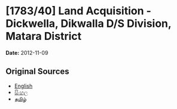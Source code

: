 # [1783/40] Land Acquisition - Dickwella,  Dikwalla D/S Division, Matara District

**Date:** 2012-11-09

## Original Sources

- [English](https://documents.gov.lk/view/extra-gazettes/2012/11/1783-40_E.pdf)
- [සිංහල](https://documents.gov.lk/view/extra-gazettes/2012/11/1783-40_S.pdf)
- [தமிழ்](https://documents.gov.lk/view/extra-gazettes/2012/11/1783-40_T.pdf)
